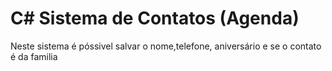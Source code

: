 # C# Sistema de Contatos (Agenda)


Neste sistema é póssivel salvar o nome,telefone, aniversário e se o contato é da familia
